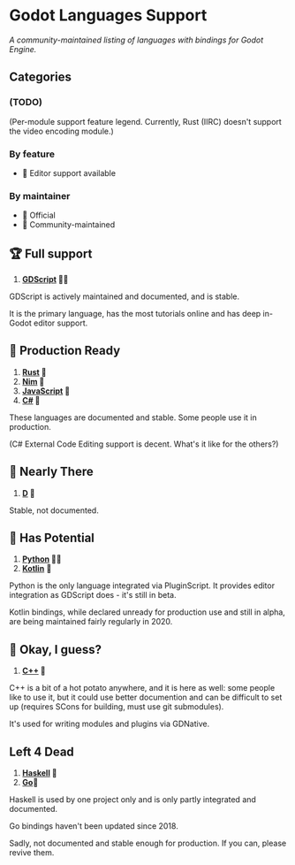 # Godot Languages Support
*A community-maintained listing of languages with bindings for Godot Engine.*


## Categories

### (TODO)
(Per-module support feature legend. Currently, Rust (IIRC) doesn't support the video encoding module.)

### By feature
- 📏 Editor support available

### By maintainer
- 💍 Official
- 👥 Community-maintained


## 🏆 Full support
1. **[GDScript](https://docs.godotengine.org/en/stable/getting_started/scripting/gdscript/index.html) 💍📏**

  GDScript is actively maintained and documented, and is stable. 

It is the primary language, has the most tutorials online and has deep in-Godot editor support.

## 🥇 Production Ready
1. **[Rust](https://github.com/godot-rust/godot-rust) 👥**
1. **[Nim](https://github.com/pragmagic/godot-nim) 👥**
1. **[JavaScript](https://github.com/GodotExplorer/ECMAScript) 👥**
1. **[C#](https://docs.godotengine.org/en/stable/getting_started/scripting/c_sharp/index.html) 💍**

  These languages are documented and stable. Some people use it in production.

  (C# External Code Editing support is decent. What's it like for the others?)

## 🥈 Nearly There
1. **[D](https://github.com/godot-d/godot-d) 👥**

  Stable, not documented.

## 🥉 Has Potential
1. **[Python](https://github.com/touilleMan/godot-python) 👥📏**  
1. **[Kotlin](https://github.com/utopia-rise/godot-kotlin)** 👥

  Python is the only language integrated via PluginScript. It provides editor integration as GDScript does - it's still in beta.

  Kotlin bindings, while declared unready for production use and still in alpha, are being maintained fairly regularly in 2020.

## 🏅 Okay, I guess?
1. **[C++](https://github.com/godotengine/godot-cpp) 💍**

  C++ is a bit of a hot potato anywhere, and it is here as well: some people like to use it, but it could use better documention and can be difficult to set up (requires SCons for building, must use git submodules).

  It's used for writing modules and plugins via GDNative.

## Left 4 Dead
1. **[Haskell](https://hackage.haskell.org/package/godot-haskell) 👥**
1. **[Go](https://github.com/ShadowApex/godot-go)👥**

  Haskell is used by one project only and is only partly integrated and documented.
  
  Go bindings haven't been updated since 2018.

  Sadly, not documented and stable enough for production.
  If you can, please revive them.
